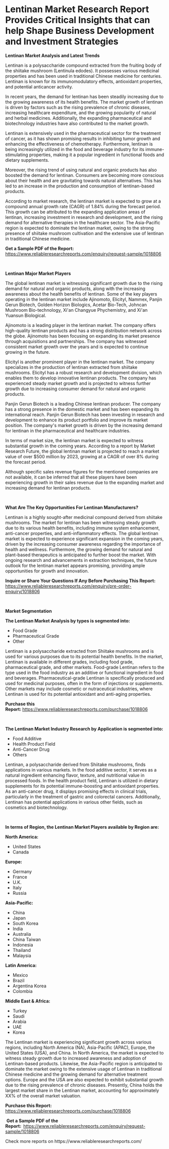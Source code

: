 <p><h1>Lentinan Market Research Report Provides Critical Insights that can help Shape Business Development and Investment Strategies</h1></p><p><strong>Lentinan Market Analysis and Latest Trends</strong></p>
<p><p>Lentinan is a polysaccharide compound extracted from the fruiting body of the shiitake mushroom (Lentinula edodes). It possesses various medicinal properties and has been used in traditional Chinese medicine for centuries. Lentinan is known for its immunomodulatory effects, antioxidant properties, and potential anticancer activity.</p><p>In recent years, the demand for lentinan has been steadily increasing due to the growing awareness of its health benefits. The market growth of lentinan is driven by factors such as the rising prevalence of chronic diseases, increasing healthcare expenditure, and the growing popularity of natural and herbal medicines. Additionally, the expanding pharmaceutical and biotechnology industries have also contributed to the market growth.</p><p>Lentinan is extensively used in the pharmaceutical sector for the treatment of cancer, as it has shown promising results in inhibiting tumor growth and enhancing the effectiveness of chemotherapy. Furthermore, lentinan is being increasingly utilized in the food and beverage industry for its immune-stimulating properties, making it a popular ingredient in functional foods and dietary supplements.</p><p>Moreover, the rising trend of using natural and organic products has also boosted the demand for lentinan. Consumers are becoming more conscious about their health and are gravitating towards natural alternatives. This has led to an increase in the production and consumption of lentinan-based products.</p><p>According to market research, the lentinan market is expected to grow at a compound annual growth rate (CAGR) of 1.84% during the forecast period. This growth can be attributed to the expanding application areas of lentinan, increasing investment in research and development, and the rising demand for alternative therapies in the healthcare sector. The Asia-Pacific region is expected to dominate the lentinan market, owing to the strong presence of shiitake mushroom cultivation and the extensive use of lentinan in traditional Chinese medicine.</p></p>
<p><strong>Get a Sample PDF of the Report:&nbsp;</strong> <a href="https://www.reliableresearchreports.com/enquiry/request-sample/1018806">https://www.reliableresearchreports.com/enquiry/request-sample/1018806</a></p>
<p>&nbsp;</p>
<p><strong>Lentinan Major Market Players</strong></p>
<p><p>The global lentinan market is witnessing significant growth due to the rising demand for natural and organic products, along with the increasing awareness about the health benefits of lentinan. Some of the key players operating in the lentinan market include Ajinomoto, Elicityl, Nammex, Panjin Gerun Biotech, Golden Horizon Biologics, Acetar Bio-Tech, Johncan Mushroom Bio-technology, Xi'an Changyue Phychemistry, and Xi'an Yuansun Biological.</p><p>Ajinomoto is a leading player in the lentinan market. The company offers high-quality lentinan products and has a strong distribution network across the globe. Ajinomoto has been focusing on expanding its market presence through acquisitions and partnerships. The company has witnessed consistent market growth over the years and is expected to continue growing in the future. </p><p>Elicityl is another prominent player in the lentinan market. The company specializes in the production of lentinan extracted from shiitake mushrooms. Elicityl has a robust research and development division, which enables them to develop innovative lentinan products. The company has experienced steady market growth and is projected to witness further growth due to increasing consumer demand for natural and organic products.</p><p>Panjin Gerun Biotech is a leading Chinese lentinan producer. The company has a strong presence in the domestic market and has been expanding its international reach. Panjin Gerun Biotech has been investing in research and development to enhance its product portfolio and improve its market position. The company's market growth is driven by the increasing demand for lentinan in the pharmaceutical and healthcare industries.</p><p>In terms of market size, the lentinan market is expected to witness substantial growth in the coming years. According to a report by Market Research Future, the global lentinan market is projected to reach a market value of over $500 million by 2023, growing at a CAGR of over 8% during the forecast period.</p><p>Although specific sales revenue figures for the mentioned companies are not available, it can be inferred that all these players have been experiencing growth in their sales revenue due to the expanding market and increasing demand for lentinan products.</p></p>
<p>&nbsp;</p>
<p><strong>What Are The Key Opportunities For Lentinan Manufacturers?</strong></p>
<p><p>Lentinan is a highly sought-after medicinal compound derived from shiitake mushrooms. The market for lentinan has been witnessing steady growth due to its various health benefits, including immune system enhancement, anti-cancer properties, and anti-inflammatory effects. The global lentinan market is expected to experience significant expansion in the coming years, driven by the increasing consumer awareness regarding the importance of health and wellness. Furthermore, the growing demand for natural and plant-based therapeutics is anticipated to further boost the market. With ongoing research and advancements in extraction techniques, the future outlook for the lentinan market appears promising, providing ample opportunities for growth and innovation.</p></p>
<p><strong>Inquire or Share Your Questions If Any Before Purchasing This Report:</strong> <a href="https://www.reliableresearchreports.com/enquiry/pre-order-enquiry/1018806">https://www.reliableresearchreports.com/enquiry/pre-order-enquiry/1018806</a></p>
<p>&nbsp;</p>
<p><strong>Market Segmentation</strong></p>
<p><strong>The Lentinan Market Analysis by types is segmented into:</strong></p>
<p><ul><li>Food Grade</li><li>Pharmaceutical Grade</li><li>Other</li></ul></p>
<p><p>Lentinan is a polysaccharide extracted from Shiitake mushrooms and is used for various purposes due to its potential health benefits. In the market, Lentinan is available in different grades, including food grade, pharmaceutical grade, and other markets. Food-grade Lentinan refers to the type used in the food industry as an additive or functional ingredient in food and beverages. Pharmaceutical-grade Lentinan is specifically produced and used for medicinal purposes, often in the form of injections or supplements. Other markets may include cosmetic or nutraceutical industries, where Lentinan is used for its potential antioxidant and anti-aging properties.</p></p>
<p><strong>Purchase this Report:&nbsp;</strong><a href="https://www.reliableresearchreports.com/purchase/1018806">https://www.reliableresearchreports.com/purchase/1018806</a></p>
<p>&nbsp;</p>
<p><strong>The Lentinan Market Industry Research by Application is segmented into:</strong></p>
<p><ul><li>Food Additive</li><li>Health Product Field</li><li>Anti-Cancer Drug</li><li>Others</li></ul></p>
<p><p>Lentinan, a polysaccharide derived from Shiitake mushrooms, finds applications in various markets. In the food additive sector, it serves as a natural ingredient enhancing flavor, texture, and nutritional value in processed foods. In the health product field, Lentinan is utilized in dietary supplements for its potential immune-boosting and antioxidant properties. As an anti-cancer drug, it displays promising effects in clinical trials, particularly in the treatment of gastric and colorectal cancers. Additionally, Lentinan has potential applications in various other fields, such as cosmetics and biotechnology.</p></p>
<p>&nbsp;</p>
<p><strong>In terms of Region, the Lentinan Market Players available by Region are:</strong></p>
<p>
    <p> <strong> North America: </strong>
        <ul>
            <li>United States</li>
            <li>Canada</li>
        </ul>
        </p> 
    <p> <strong> Europe: </strong>
        <ul>
            <li>Germany</li>
            <li>France</li>
            <li>U.K.</li>
            <li>Italy</li>
            <li>Russia</li>
        </ul>
        </p> 
    <p> <strong> Asia-Pacific: </strong>
        <ul>
            <li>China</li>
            <li>Japan</li>
            <li>South Korea</li>
            <li>India</li>
            <li>Australia</li>
            <li>China Taiwan</li>
            <li>Indonesia</li>
            <li>Thailand</li>
            <li>Malaysia</li>
        </ul>
        </p> 
    <p> <strong> Latin America: </strong>
        <ul>
            <li>Mexico</li>
            <li>Brazil</li>
            <li>Argentina Korea</li>
            <li>Colombia</li>
        </ul>
        </p> 
    <p> <strong> Middle East & Africa: </strong>
        <ul>
            <li>Turkey</li>
            <li>Saudi</li>
            <li>Arabia</li>
            <li>UAE</li>
            <li>Korea</li>
        </ul>
    </p>
    </p>
<p><p>The Lentinan market is experiencing significant growth across various regions, including North America (NA), Asia-Pacific (APAC), Europe, the United States (USA), and China. In North America, the market is expected to witness steady growth due to increased awareness and adoption of Lentinan-based products. Likewise, the Asia-Pacific region is anticipated to dominate the market owing to the extensive usage of Lentinan in traditional Chinese medicine and the growing demand for alternative treatment options. Europe and the USA are also expected to exhibit substantial growth due to the rising prevalence of chronic diseases. Presently, China holds the largest market share in the Lentinan market, accounting for approximately XX% of the overall market valuation.</p></p>
<p><strong>Purchase this Report: </strong><a href="https://www.reliableresearchreports.com/purchase/1018806">https://www.reliableresearchreports.com/purchase/1018806</a></p>
<p>&nbsp;<strong>Get a Sample PDF of the Report:&nbsp;&nbsp;</strong><a href="https://www.reliableresearchreports.com/enquiry/request-sample/1018806">https://www.reliableresearchreports.com/enquiry/request-sample/1018806</a></p>
<p><strong></strong></p>
<p>Check more reports on https://www.reliableresearchreports.com/</p>